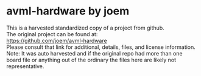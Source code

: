 
# avml-hardware by joem  
This is a harvested standardized copy of a project from github.  
The original project can be found at:  
https://github.com/joem/avml-hardware  
Please consult that link for additional, details, files, and license information.  
Note: It was auto harvested and if the original repo had more than one board file or anything out of the ordinary the files here are likely not representative.  
    